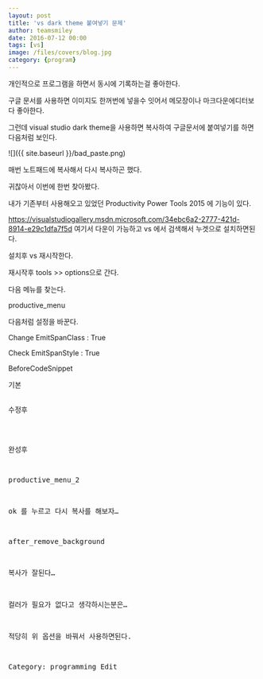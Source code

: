 ```yaml
---
layout: post
title: 'vs dark theme 붙여넣기 문제'
author: teamsmiley 
date: 2016-07-12 00:00
tags: [vs]
image: /files/covers/blog.jpg
category: {program}
---
```



개인적으로 프로그램을 하면서 동시에 기록하는걸 좋아한다.

구글 문서를 사용하면 이미지도 한꺼번에 넣을수 잇어서 메모장이나 마크다운에디터보다 좋아한다.

그런데 visual studio dark  theme을 사용하면 복사하여 구글문서에 붙여넣기를 하면 다음처럼 보인다.

![]({{ site.baseurl }}/bad_paste.png)

매번 노트패드에 복사해서 다시 복사하곤 했다.

귀찮아서 이번에 한번 찾아봤다.

내가 기존부터 사용해오고 있었던 Productivity Power Tools 2015 에  기능이 있다.

https://visualstudiogallery.msdn.microsoft.com/34ebc6a2-2777-421d-8914-e29c1dfa7f5d 여기서 다운이 가능하고 vs 에서 검색해서 누겟으로 설치하면된다.

설치후 vs 재시작한다.

재시작후 tools >> options으로 간다.

다음 메뉴를 찾는다.

productive_menu

다음처럼 설정을 바꾼다.

Change EmitSpanClass : True

Check EmitSpanStyle : True

BeforeCodeSnippet

기본

<pre style=”{font-family}{font-size}{font-weight}{font-style}{color}{background}”>

수정후

<style type=”text/css”>.identifier {color:black !important;}</style><pre style=”{font-family}{font-size}{font-weight}{font-style}”>

완성후

 

productive_menu_2

ok 를 누르고 다시 복사를 해보자…

after_remove_background

복사가 잘된다…

컬러가 필요가 없다고 생각하시는분은…

적당히 위 옵션을 바꿔서 사용하면된다.

 

 

Category: programming Edit